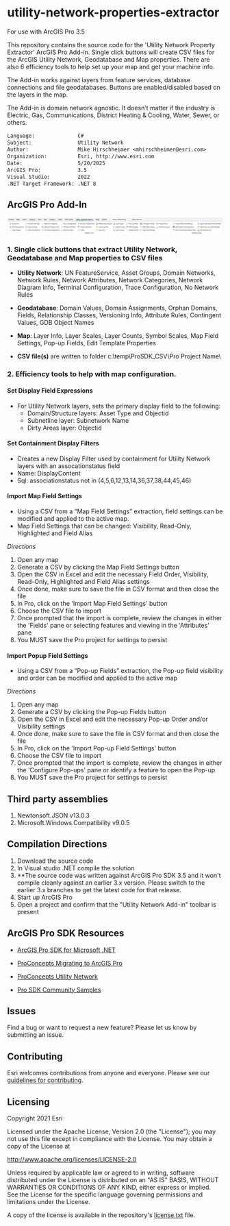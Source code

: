 # utility-network-properties-extractor 

For use with ArcGIS Pro 3.5

This repository contains the source code for the 'Utility Network Property Extractor' ArcGIS Pro Add-in.  Single click buttons will create CSV files for the ArcGIS Utility Network, Geodatabase and Map properties.  There are also 6 efficiency tools to help set up your map and get your machine info.  

The Add-in works against layers from feature services, database connections and file geodatabases. Buttons are enabled/disabled based on the layers in the map.  

The Add-in is domain network agnostic.  It doesn’t matter if the industry is Electric, Gas, Communications, District Heating & Cooling, Water, Sewer, or others.

<!-- TODO: Fill this section below with metadata about this sample-->
```
Language:              C#
Subject:               Utility Network
Author:                Mike Hirschheimer <mhirschheimer@esri.com>
Organization:          Esri, http://www.esri.com
Date:                  5/20/2025
ArcGIS Pro:            3.5
Visual Studio:         2022
.NET Target Framework: .NET 8
```


## ArcGIS Pro Add-In
 ![Screenshot](Screenshots/Toolbar_Pro35.png) 
      
### 1.  Single click buttons that extract Utility Network, Geodatabase and Map properties to CSV files
* **Utility Network**:   UN FeatureService, Asset Groups, Domain Networks, Network Rules, Network Attributes, Network Categories, Network Diagram Info, Terminal Configuration, Trace Configuration, No Network Rules
* **Geodatabase**:  Domain Values, Domain Assignments, Orphan Domains, Fields, Relationship Classes, Versioning Info, Attribute Rules, Contingent Values, GDB Object Names
* **Map**:  Layer Info, Layer Scales, Layer Counts, Symbol Scales, Map Field Settings, Pop-up Fields, Edit Template Properties

* **CSV file(s)** are written to folder c:\temp\ProSDK_CSV\Pro Project Name\
                        
### 2.  Efficiency tools to help with map configuration.

####   Set Display Field Expressions
- For Utility Network layers, sets the primary display field to the following:
  - Domain/Structure layers:  Asset Type and Objectid
  - Subnetline layer:  Subnetwork Name
  - Dirty Areas layer:  Objectid

####   Set Containment Display Filters
* Creates a new Display Filter used by containment for Utility Network layers with an assocationstatus field
* Name: DisplayContent          
* Sql:  associationstatus not in (4,5,6,12,13,14,36,37,38,44,45,46)

####   Import Map Field Settings
* Using a CSV from a “Map Field Settings” extraction, field settings can be modified and applied to the active map.
* Map Field Settings that can be changed:  Visibility, Read-Only, Highlighted and Field Alias

_Directions_
 1.  Open any map
 2.  Generate a CSV by clicking the Map Field Settings button
 3.  Open the CSV in Excel and edit the necessary Field Order, Visibility, Read-Only, Highlighted and Field Alias settings
 4.  Once done, make sure to save the file in CSV format and then close the file
 5.  In Pro, click on the 'Import Map Field Settings' button
 6.  Choose the CSV file to import
 7.  Once prompted that the import is complete, review the changes in either the 'Fields' pane or selecting features and viewing in the 'Attributes' pane 
 8.  You MUST save the Pro project for settings to persist

####   Import Popup Field Settings
* Using a CSV from a “Pop-up Fields” extraction, the Pop-up field visibility and order can be modified and applied to the active map

_Directions_
 1.  Open any map
 2.  Generate a CSV by clicking the Pop-up Fields button
 3.  Open the CSV in Excel and edit the necessary Pop-up Order and/or Visibility settings
 4.  Once done, make sure to save the file in CSV format and then close the file
 5.  In Pro, click on the 'Import Pop-up Field Settings' button
 6.  Choose the CSV file to import
 7.  Once prompted that the import is complete, review the changes in either the 'Configure Pop-ups' pane or identify a feature to open the Pop-up
 8.  You MUST save the Pro project for settings to persist

## Third party assemblies
1.  Newtonsoft.JSON v13.0.3
2.  Microsoft.Windows.Compatibility v9.0.5

## Compilation Directions
1.  Download the source code
2.  In Visual studio .NET compile the solution
3.  **The source code was written against ArcGIS Pro SDK 3.5 and it won't compile cleanly against an earlier 3.x version.  Please switch to the earlier 3.x branches to get the latest code for that release.
4.  Start up ArcGIS Pro
5.  Open a project and confirm that the "Utility Network Add-in" toolbar is present

## ArcGIS Pro SDK Resources
* [ArcGIS Pro SDK for Microsoft .NET](https://pro.arcgis.com/en/pro-app/latest/sdk/)

* [ProConcepts Migrating to ArcGIS Pro](https://github.com/esri/arcgis-pro-sdk/wiki/ProConcepts-Migrating-to-ArcGIS-Pro)

* [ProConcepts Utility Network](https://github.com/esri/arcgis-pro-sdk/wiki/ProConcepts-Utility-Network)

* [Pro SDK Community Samples](https://github.com/esri/arcgis-pro-sdk-community-samples)

## Issues
Find a bug or want to request a new feature?  Please let us know by submitting an issue.

## Contributing
Esri welcomes contributions from anyone and everyone. Please see our [guidelines for contributing](https://github.com/esri/contributing).

## Licensing
Copyright 2021 Esri

Licensed under the Apache License, Version 2.0 (the "License");
you may not use this file except in compliance with the License.
You may obtain a copy of the License at

   http://www.apache.org/licenses/LICENSE-2.0

Unless required by applicable law or agreed to in writing, software
distributed under the License is distributed on an "AS IS" BASIS,
WITHOUT WARRANTIES OR CONDITIONS OF ANY KIND, either express or implied.
See the License for the specific language governing permissions and
limitations under the License.

A copy of the license is available in the repository's [license.txt]( https://raw.github.com/Esri/quickstart-map-js/master/license.txt) file.
